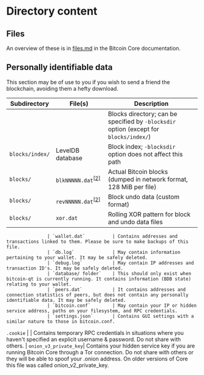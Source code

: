 # Directory content
## Files
An overview of these is in [files.md](https://github.com/bitcoin/bitcoin/blob/master/doc/files.md) in the Bitcoin Core documentation.

## Personally identifiable data
This section may be of use to you if you wish to send a friend the blockchain, avoiding them a hefty download.

Subdirectory       | File(s)               | Description
-------------------|-----------------------|------------
                   |                       | Blocks directory; can be specified by `-blocksdir` option (except for `blocks/index/`)
`blocks/index/`    | LevelDB database      | Block index; `-blocksdir` option does not affect this path
`blocks/`          | `blkNNNNN.dat`<sup>[\[2\]](#note2)</sup> | Actual Bitcoin blocks (dumped in network format, 128 MiB per file)
`blocks/`          | `revNNNNN.dat`<sup>[\[2\]](#note2)</sup> | Block undo data (custom format)
`blocks/`          | `xor.dat`             | Rolling XOR pattern for block and undo data files


                   | `wallet.dat`          | Contains addresses and transactions linked to them. Please be sure to make backups of this file. 
                   | `db.log`              | May contain information pertaining to your wallet. It may be safely deleted.
                   | `debug.log`           | May contain IP addresses and transaction ID's. It may be safely deleted.
                   | `database/ folder`    | This should only exist when bitcoin-qt is currently running. It contains information (BDB state) relating to your wallet.
                   | `peers.dat`           | It contains addresses and connection statistics of peers, but does not contain any personally identifiable data. It may be safely deleted.
                   | `bitcoin.conf`        | May contain your IP or hidden service address, paths on your filesystem, and RPC credentials.
                   | `settings.json`       | Contains GUI settings with a similar nature to those in bitcoin.conf.
`.cookie`          |                       | Contains temporary RPC credentials in situations where you haven't specified an explicit username & password. Do not share with others.
                   | `onion_v3_private_key`| Contains your hidden service key if you are running Bitcoin Core through a Tor connection. Do not share with others or they will be able to spoof your .onion address. On older versions of Core this file was called onion_v2_private_key.
  



#
#
#
#
#
#
#
#
#
#
#
#
